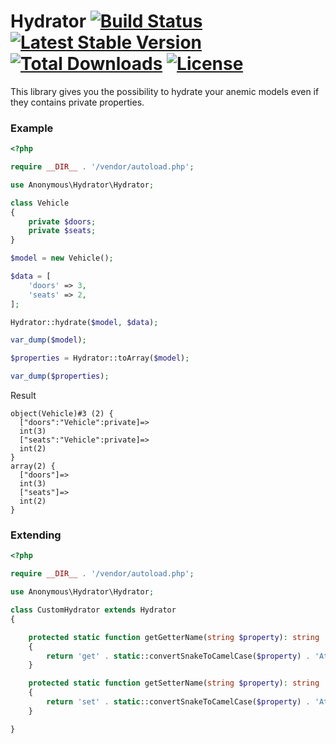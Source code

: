 # Hydrator [![Build Status](https://travis-ci.org/anonymous-php/hydrator.svg?branch=master)](https://travis-ci.org/anonymous-php/hydrator) [![Latest Stable Version](https://poser.pugx.org/anonymous-php/hydrator/v/stable)](https://packagist.org/packages/anonymous-php/hydrator) [![Total Downloads](https://poser.pugx.org/anonymous-php/hydrator/downloads)](https://packagist.org/packages/anonymous-php/hydrator?format=flat) [![License](https://poser.pugx.org/anonymous-php/hydrator/license)](https://packagist.org/packages/anonymous-php/hydrator)

This library gives you the possibility to hydrate your anemic models even if they contains private properties.

### Example

```php
<?php

require __DIR__ . '/vendor/autoload.php';

use Anonymous\Hydrator\Hydrator;

class Vehicle
{
    private $doors;
    private $seats;
}

$model = new Vehicle();

$data = [
    'doors' => 3,
    'seats' => 2,
];

Hydrator::hydrate($model, $data);

var_dump($model);

$properties = Hydrator::toArray($model);

var_dump($properties);
```

Result

```
object(Vehicle)#3 (2) {
  ["doors":"Vehicle":private]=>
  int(3)
  ["seats":"Vehicle":private]=>
  int(2)
}
array(2) {
  ["doors"]=>
  int(3)
  ["seats"]=>
  int(2)
}
```

### Extending

```php
<?php

require __DIR__ . '/vendor/autoload.php';

use Anonymous\Hydrator\Hydrator;

class CustomHydrator extends Hydrator
{

    protected static function getGetterName(string $property): string
    {
        return 'get' . static::convertSnakeToCamelCase($property) . 'Attribute';
    }

    protected static function getSetterName(string $property): string
    {
        return 'set' . static::convertSnakeToCamelCase($property) . 'Attribute';
    }

}
```


